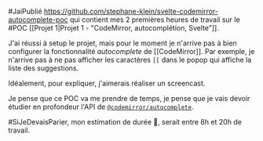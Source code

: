 #JaiPublié https://github.com/stephane-klein/svelte-codemirror-autocomplete-poc qui contient mes 2 premières heures de travail sur le #POC [[Projet 1|Projet 1 - "CodeMirror, autocomplétion, Svelte"]].

J'ai réussi à setup le projet, mais pour le moment je n'arrive pas à bien configurer la fonctionnalité *autocomplete* de [[CodeMirror]]. Par exemple, je n'arrive pas à ne pas afficher les caractères `[[` dans le popop qui affiche la liste des suggestions.

Idéalement, pour expliquer, j'aimerais réaliser un screencast.

Je pense que ce POC va me prendre de temps, je pense que je vais devoir étudier en profondeur l'API de [`@codemirror/autocomplete`](https://codemirror.net/docs/ref/#autocomplete).

#SiJeDevaisParier, mon estimation de durée 🤔, serait entre 8h et 20h de travail.